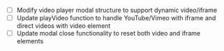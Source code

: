 - [ ] Modify video player modal structure to support dynamic video/iframe
- [ ] Update playVideo function to handle YouTube/Vimeo with iframe and direct videos with video element
- [ ] Update modal close functionality to reset both video and iframe elements
